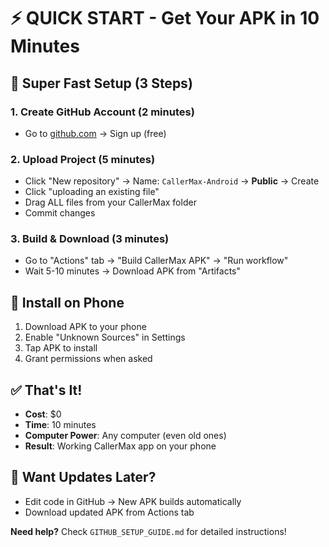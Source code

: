 # ⚡ QUICK START - Get Your APK in 10 Minutes

## 🎯 **Super Fast Setup (3 Steps)**

### **1. Create GitHub Account** (2 minutes)
- Go to [github.com](https://github.com) → Sign up (free)

### **2. Upload Project** (5 minutes)
- Click "New repository" → Name: `CallerMax-Android` → **Public** → Create
- Click "uploading an existing file"
- Drag ALL files from your CallerMax folder
- Commit changes

### **3. Build & Download** (3 minutes)
- Go to "Actions" tab → "Build CallerMax APK" → "Run workflow"
- Wait 5-10 minutes → Download APK from "Artifacts"

## 📱 **Install on Phone**
1. Download APK to your phone
2. Enable "Unknown Sources" in Settings
3. Tap APK to install
4. Grant permissions when asked

## ✅ **That's It!**
- **Cost**: $0
- **Time**: 10 minutes
- **Computer Power**: Any computer (even old ones)
- **Result**: Working CallerMax app on your phone

## 🔄 **Want Updates Later?**
- Edit code in GitHub → New APK builds automatically
- Download updated APK from Actions tab

**Need help?** Check `GITHUB_SETUP_GUIDE.md` for detailed instructions!

